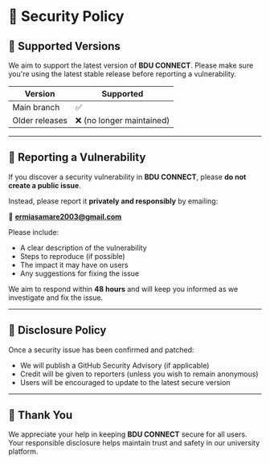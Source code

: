 # 🔐 Security Policy

## 📅 Supported Versions

We aim to support the latest version of **BDU CONNECT**. Please make sure you're using the latest stable release before reporting a vulnerability.

| Version        | Supported                 |
| -------------- | ------------------------- |
| Main branch    | ✅                        |
| Older releases | ❌ (no longer maintained) |

---

## 📣 Reporting a Vulnerability

If you discover a security vulnerability in **BDU CONNECT**, please **do not create a public issue**.

Instead, please report it **privately and responsibly** by emailing:

📧 **ermiasamare2003@gmail.com**

Please include:

- A clear description of the vulnerability
- Steps to reproduce (if possible)
- The impact it may have on users
- Any suggestions for fixing the issue

We aim to respond within **48 hours** and will keep you informed as we investigate and fix the issue.

---

## 🔐 Disclosure Policy

Once a security issue has been confirmed and patched:

- We will publish a GitHub Security Advisory (if applicable)
- Credit will be given to reporters (unless you wish to remain anonymous)
- Users will be encouraged to update to the latest secure version

---

## 🙏 Thank You

We appreciate your help in keeping **BDU CONNECT** secure for all users. Your responsible disclosure helps maintain trust and safety in our university platform.
